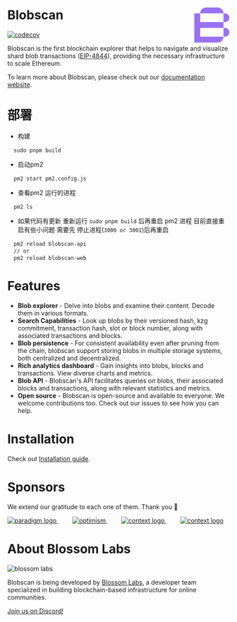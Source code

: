 # Blobscan <a href="#"><img align="right" src=".github/assets/logo.svg" height="80px" /></a>

[![codecov](https://codecov.io/gh/Blobscan/blobscan/graph/badge.svg?token=KIPV5TH011)](https://codecov.io/gh/Blobscan/blobscan)

Blobscan is the first blockchain explorer that helps to navigate and visualize shard blob transactions ([EIP-4844](https://www.eip4844.com)), providing the necessary infrastructure to scale Ethereum.

To learn more about Blobscan, please check out our [documentation website](https://docs.blobscan.com).

# 部署
- 构建
```
  sudo pnpm build
```

- 启动pm2
```
  pm2 start pm2.config.js
```
- 查看pm2 运行的进程
```
  pm2 ls
```

- 如果代码有更新 重新运行 `sudo pnpm build` 后再重启 pm2 进程
目前直接重启有些小问题 需要先 停止进程(`3000 or 3001`)后再重启


```
  pm2 reload blobscan-api
  // or 
  pm2 reload blobscan-web
```
# Features

- **Blob explorer** - Delve into blobs and examine their content. Decode them in various formats.
- **Search Capabilities** - Look up blobs by their versioned hash, kzg commitment, transaction hash, slot or block number, along with associated transactions and blocks.
- **Blob persistence** - For consistent availability even after pruning from the chain, blobscan support storing blobs in multiple storage systems, both centralized and decentralized.
- **Rich analytics dashboard** - Gain insights into blobs, blocks and transactions. View diverse charts and metrics.
- **Blob API** - Blobscan's API facilitates queries on blobs, their associated blocks and transactions, along with relevant statistics and metrics.
- **Open source** - Blobscan is open-source and available to everyone. We welcome contributions too. Check out our issues to see how you can help.

# Installation

Check out [Installation guide](https://docs.blobscan.com/docs/installation).

# Sponsors

We extend our gratitude to each one of them. Thank you 🙏

<p>
  <a href="https://ethereum.foundation">
    <picture>
      <source media="(prefers-color-scheme: dark)" srcset="https://esp.ethereum.foundation/_next/static/media/esp-logo.96fc01cc.svg"/>
      <img alt="paradigm logo" src="https://esp.ethereum.foundation/_next/static/media/esp-logo.96fc01cc.svg" width="auto" height="50"/>
    </picture>
  </a>
  &nbsp;&nbsp;&nbsp;&nbsp;&nbsp;&nbsp;&nbsp;
  <a href="https://www.optimism.io">
    <picture>
      <source media="(prefers-color-scheme: dark)" srcset="https://raw.githubusercontent.com/ethereum-optimism/brand-kit/main/assets/svg/Profile-Logo.svg"/>
      <img alt="optimism" src="https://raw.githubusercontent.com/ethereum-optimism/brand-kit/main/assets/svg/Profile-Logo.svg" width="auto" height="50"/>
    </picture>
  </a>
  &nbsp;&nbsp;&nbsp;&nbsp;&nbsp;&nbsp;&nbsp;
  <a href="https://scroll.io">
    <picture>
      <source media="(prefers-color-scheme: dark)" srcset="https://scroll.io/static/media/Scroll_InvertedLogo.ea3b717f2a3ae7275378c2d43550dd38.svg"/>
      <img alt="context logo" src="https://scroll.io/static/media/Scroll_FullLogo.07032ebd8a84b79128eb669f2822bc5e.svg" width="auto" height="50"/>
    </picture>
  </a>
  &nbsp;&nbsp;&nbsp;&nbsp;&nbsp;&nbsp;&nbsp;
  <a href="https://www.ethswarm.org">
    <picture>
      <source media="(prefers-color-scheme: dark)" srcset="https://docs.ethswarm.org/img/logo.svg"/>
      <img alt="context logo" src="https://docs.ethswarm.org/img/logo.svg" width="auto" height="50"/>
    </picture>
  </a>
</p>

# About Blossom Labs

![blossom labs](https://blossom.software/img/logo.svg)

Blobscan is being developed by [Blossom Labs](https://blossom.software/), a developer team specialized in building blockchain-based infrastructure for online communities.

[Join us on Discord!](https://discordapp.com/invite/fmqrqhkjHY/)
